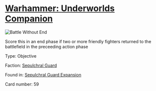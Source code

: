 # [Warhammer: Underworlds Companion](https://guidokessels.github.io/wh-underworlds)

  

![Battle Without End](https://warhammerunderworlds.com/wp-content/uploads/sites/6/2017/12/059_ENG-Battle-Without-End.png)

Score this in an end phase if two or more friendly fighters returned to the battlefield in the preceeding action phase

Type: Objective

Faction: [Sepulchral Guard](https://guidokessels.github.io/wh-underworlds/factions/sepulchral-guard)

Found in: [Sepulchral Guard Expansion](https://guidokessels.github.io/wh-underworlds/locations/sepulchral-guard-expansion)

Card number: 59
